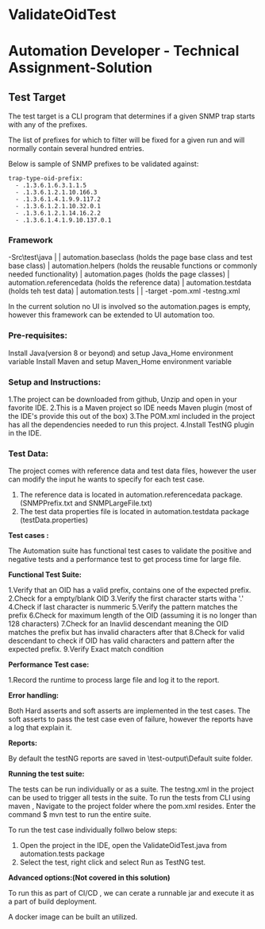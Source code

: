# ValidateOidTest
# Automation Developer - Technical Assignment-Solution

## Test Target

The test target is a CLI program that determines if a given SNMP trap starts with any of the prefixes.


The list of prefixes for which to filter will be fixed for a given run and will normally contain several hundred entries.

Below is sample of SNMP prefixes to be validated against:
```
trap-type-oid-prefix:
  - .1.3.6.1.6.3.1.1.5
  - .1.3.6.1.2.1.10.166.3
  - .1.3.6.1.4.1.9.9.117.2
  - .1.3.6.1.2.1.10.32.0.1
  - .1.3.6.1.2.1.14.16.2.2
  - .1.3.6.1.4.1.9.10.137.0.1
```
### Framework

   -Src\test\java
		|
		|
	automation.baseclass (holds the page base class and test base class)
		|
	automation.helpers (holds the reusable functions or commonly needed functionality)
		|
	automation.pages (holds the page classes)
		|
	automation.referencedata (holds the reference data)
		|
	automation.testdata (holds teh test data)
		|
	automation.tests
		|
		|
 -target
 -pom.xml
 -testng.xml


In the current solution no UI is involved so the automation.pages is empty, however this framework can be extended to UI automation too.

### Pre-requisites:

Install Java(version 8 or beyond) and setup Java_Home environment variable
Install Maven and setup Maven_Home environment variable


### Setup and Instructions:

1.The project can be downloaded from github, Unzip and open in your favorite IDE.
2.This is a Maven project so IDE needs Maven plugin (most of the IDE's provide this out of the box)
3.The POM.xml included in the project has all the dependencies needed to run this project.
4.Install TestNG plugin in the IDE.

### Test Data:

The project comes with reference data and test data files, however the user can modify the input he wants to specify for each test case.

1. The reference data is located in automation.referencedata package.(SNMPPrefix.txt and SNMPLargeFile.txt)
2. The test data properties file is located in automation.testdata package (testData.properties)

**Test cases :**

The Automation suite has functional test cases to validate the positive and negative tests and a performance test to get process time for large file.

**Functional Test Suite:**

1.Verify that an OID has a valid prefix, contains one of the expected prefix.
2.Check for a empty/blank OID
3.Verify the first character starts witha '.'
4.Check if last character is nummeric
5.Verify the pattern matches the prefix 
6.Check for maximum length of the OID (assuming it is no longer than 128 characters)
7.Check for an Inavlid descendant meaning the OID matches the prefix but has invalid characters after that
8.Check for valid descendant to check if OID has valid characters and pattern after the expected prefix.
9.Verify Exact match condition

**Performance Test case:**

1.Record the runtime to process large file and log it to the report.

**Error handling:**

Both Hard asserts and soft asserts are implemented in the test cases. The soft asserts to pass the test case even of failure, however the reports have a log that explain it.

**Reports:**

By default the testNG reports are saved in \\test-output\Default suite folder.


**Running the test suite:**

The tests can be run individually or as a suite. The testng.xml in the project can be used to trigger all tests in the suite.
To run the tests from CLI using maven , Navigate to the project folder where the pom.xml resides.
Enter the command $ mvn test to run the entire suite.

To run the test case individually follwo below steps:

1. Open the project in the IDE, open the ValidateOidTest.java from automation.tests package
2. Select the test, right click and select Run as TestNG test.

**Advanced options:(Not covered in this solution)**

To run this as part of CI/CD , we can cerate a runnable jar and execute it as a part of build deployment.

A docker image can be built an utilized.
